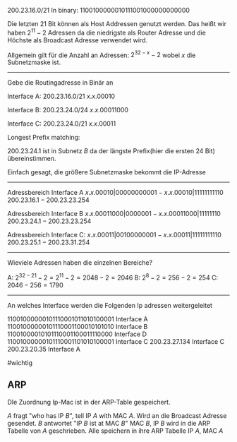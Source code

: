 
$200.23.16.0/21$
In binary:
$11001000 00010111 0010000 00000000$

Die letzten $21$ Bit können als Host Addressen genutzt werden.
Das heißt wir haben
$2^{11} - 2$ Adressen da die niedrigste als Router Adresse und die Höchste als Broadcast Adresse verwendet wird.

Allgemein gilt für die Anzahl an Adressen:
$2^{32-x} - 2$ wobei $x$ die Subnetzmaske ist.

---

Gebe die Routingadresse in Binär an

Interface A:
$200.23.16.0/21$
$x.x.00010$

Interface B:
$200.23.24.0/24$
$x.x.00011000$

Interface C:
200.23.24.0/21
$x.x.00011$

Longest Prefix matching:

$200.23.24.1$ ist in Subnetz $B$ da der längste Prefix(hier die ersten $24$ Bit) übereinstimmen.

Einfach gesagt, die größere Subnetzmaske bekommt die IP-Adresse

---

Adressbereich Interface A
$x.x.00010|000 00000001 - x.x.00010|111 11111110$
$200.23.16.1 - 200.23.23.254$

Adressbereich Interface B
$x.x.000 11000|0000001 - x.x.000 11000|11111110$
$200.23.24.1-200.23.23.254$

Adressbereich Interface C:
$x.x.00011|001 00000001 - x.x.00011|111 11111110$
$200.23.25.1 - 200.23.31.254$

---

Wieviele Adressen haben die einzelnen Bereiche?

A: $2^{32-21}-2 = 2^11 - 2 = 2048 -2 = 2046$
B: $2^8 - 2 = 256 - 2 = 254$
C: $2046 - 256 = 1790$

---

An welches Interface werden die Folgenden Ip adressen weitergeleitet

$11001000 00010111 00010110 10100001$ Interface A
$11001000 00010111 00011000 10101010$ Interface B
$11001000 01010111 00011000 11110000$ Interface D
$11001000 00010111 00011010 10100001$ Interface C
$200.23.27.134$ Interface C
$200.23.20.35$ Interface A

#wichtig 

## ARP

DIe Zuordnung Ip-Mac ist in der ARP-Table gespeichert.

$A$ fragt "who has IP $B$", tell IP $A$ with MAC $A$. Wird an die Broadcast Adresse gesendet.
$B$ antwortet "IP $B$ ist at MAC $B$"
MAC $B$, IP $B$ wird in die ARP Tabelle von $A$ geschrieben.
Alle speichern in ihre ARP Tabelle IP $A$, MAC $A$
